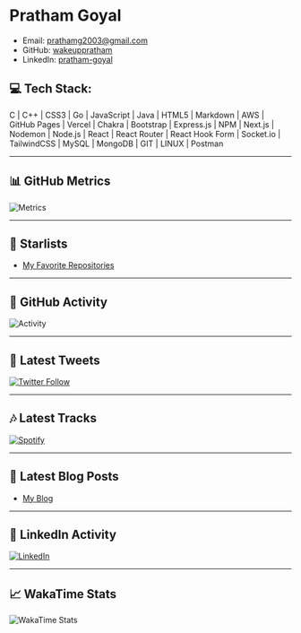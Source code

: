 # Pratham Goyal

- Email: prathamg2003@gmail.com
- GitHub: [wakeuppratham](https://github.com/wakeuppratham)
- LinkedIn: [pratham-goyal](https://linkedin.com/in/pratham-goyal/)

## 💻 Tech Stack:
C | C++ | CSS3 | Go | JavaScript | Java | HTML5 | Markdown | AWS | GitHub Pages | Vercel | Chakra | Bootstrap | Express.js | NPM | Next.js | Nodemon | Node.js | React | React Router | React Hook Form | Socket.io | TailwindCSS | MySQL | MongoDB | GIT | LINUX | Postman

---

## 📊 GitHub Metrics
![Metrics](https://metrics.lecoq.io/wakeuppratham?template=classic&isocalendar=1&languages=1&introduction=1&achievements=1&repositories=1&gists=1&discussions=1&support=1&lines=1&activity=1&stars=1&activity_timestamp=1&isocalendar.duration=half-year&languages.colors=github&languages.threshold=0%25&introduction.title=true&achievements.threshold=C&repositories=100&repositories.display=most-starred&repositories.limit=8&gists.limit=4&discussions.limit=4&support.limit=4&activity.limit=5&activity.days=14&activity.filter=all&stars.limit=4&stars.snippets=true&config.timezone=Asia%2FKolkata)

---

## 🌟 Starlists
- [My Favorite Repositories](https://github.com/wakeuppratham?tab=stars)

---

## 📅 GitHub Activity
![Activity](https://activity-graph.herokuapp.com/graph?username=wakeuppratham&theme=react-dark)

---

## 🚀 Latest Tweets
[![Twitter Follow](https://img.shields.io/twitter/follow/wakeuppratham?style=social)](https://twitter.com/wakeuppratham)

---

## 🎶 Latest Tracks
[![Spotify](https://img.shields.io/badge/Spotify-Now%20Playing-1ED760?style=flat-square&logo=spotify&logoColor=white)](https://open.spotify.com/user/wakeuppratham)

---

## 📝 Latest Blog Posts
- [My Blog](https://medium.com/@wakeuppratham)

---

## 💼 LinkedIn Activity
[![LinkedIn](https://img.shields.io/badge/-LinkedIn-blue?style=flat-square&logo=LinkedIn&logoColor=white)](https://linkedin.com/in/pratham-goyal/)

---

## 📈 WakaTime Stats
![WakaTime Stats](https://github.com/anuraghazra/github-readme-stats)

